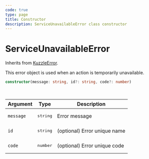 ```yaml
---
code: true
type: page
title: Constructor
description: ServiceUnavailableError class constructor
---
```


# ServiceUnavailableError

Inherits from [KuzzleError](/core/2/framework/abstract-classes/kuzzle-error/constructor).

This error object is used when an action is temporarily unavailable.


```ts
constructor(message: string, id?: string, code?: number)
```

<br/>

| Argument       | Type      | Description            |
| -------------- | --------- | ---------------------- |
| `message`      | <pre>string</pre> | Error message  |
| `id`           | <pre>string</pre> | (optional) Error unique name |
| `code`         | <pre>number</pre> | (optional) Error unique code |
